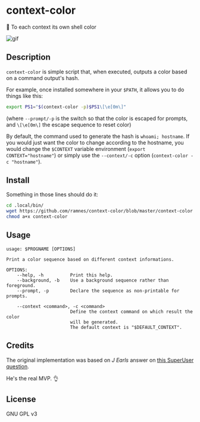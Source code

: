 context-color
=============

:rainbow: To each context its own shell color

![gif](demo.gif)


Description
-----------

`context-color` is simple script that, when executed, outputs a color based on
a command output's hash.

For example, once installed somewhere in your `$PATH`, it allows you to do
things like this:

```bash
export PS1="$(context-color -p)$PS1\[\e[0m\]"
```

(where `--prompt/-p` is the switch so that the color is escaped for prompts,
and `\[\e[0m\]` the escape sequence to reset color)

By default, the command used to generate the hash is `whoami; hostname`.  If
you would just want the color to change according to the hostname, you would
change the `$CONTEXT` variable environment (`export CONTEXT="hostname"`) or
simply use the `--context/-c` option (`context-color -c "hostname"`).


Install
-------

Something in those lines should do it:

```bash
cd .local/bin/
wget https://github.com/ramnes/context-color/blob/master/context-color
chmod a+x context-color
```


Usage
-----

```
usage: $PROGNAME [OPTIONS]

Print a color sequence based on different context informations.

OPTIONS:
    --help, -h          Print this help.
    --background, -b    Use a background sequence rather than foreground.
    --prompt, -p        Declare the sequence as non-printable for prompts.

    --context <command>, -c <command>
                        Define the context command on which result the color
                        will be generated.
                        The default context is "$DEFAULT_CONTEXT".
```


Credits
-------

The original implementation was based on *J Earls* answer on
[this SuperUser question](https://superuser.com/questions/1123671).

He's the real MVP. :ok_hand:


License
-------

GNU GPL v3

